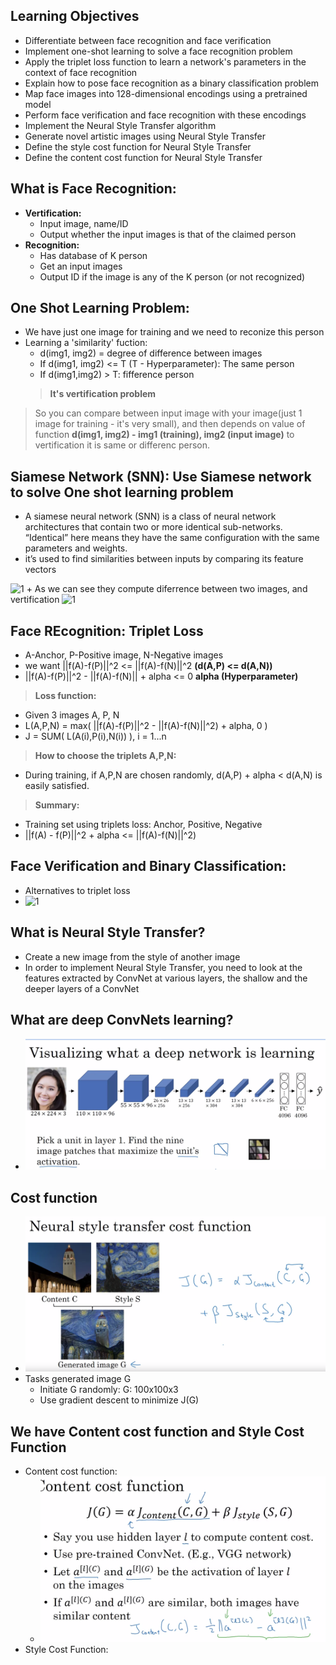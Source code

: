 ## **Learning Objectives**
  + Differentiate between face recognition and face verification
  + Implement one-shot learning to solve a face recognition problem
  + Apply the triplet loss function to learn a network's parameters in the context of face recognition
  + Explain how to pose face recognition as a binary classification problem
  + Map face images into 128-dimensional encodings using a pretrained model
  + Perform face verification and face recognition with these encodings
  + Implement the Neural Style Transfer algorithm
  + Generate novel artistic images using Neural Style Transfer
  + Define the style cost function for Neural Style Transfer
  + Define the content cost function for Neural Style Transfer

## **What is Face Recognition:**
   + **Vertification:**
      + Input image, name/ID
      + Output whether the input images is that of the claimed person
   + **Recognition:**
      + Has database of K person
      + Get an input images 
      + Output ID if the image is any of the K person (or not recognized)
## **One Shot Learning Problem:**
   + We have just one image for training and we need to reconize this person
   + Learning a 'similarity' fuction:
      + d(img1, img2) = degree of difference between images
      + If d(img1, img2) <= T (T - Hyperparameter): The same person
      + If d(img1,img2) > T: fifference person
      > **It's vertification problem**
> So you can compare between input image with your image(just 1 image for training - it's very small), and then depends on value of function **d(img1, img2) - img1 (training), img2 (input image)** to vertification it is same or differenc person.
## **Siamese Network (SNN): Use Siamese network to solve One shot learning problem**
  + A siamese neural network (SNN) is a class of neural network architectures that contain two or more identical sub-networks. “Identical” here means they have the same configuration with the same parameters and weights.
  + it’s used to find similarities between  inputs by comparing its feature vectors
<img src="/home/tuandinh/Desktop/Deep Learning/Deep-Learning-Specialization-Coursera/C4 - Convolutional Neural Networks/Week 4/images/Siamese Network.png" alt="1" width="500" height="250">
  + As we can see they compute diferrence between two images, and vertification
<img src="/home/tuandinh/Desktop/Deep Learning/Deep-Learning-Specialization-Coursera/C4 - Convolutional Neural Networks/Week 4/images/SNN learning.png" alt="1" width="500" height="250">

## **Face REcognition: Triplet Loss**
  + A-Anchor, P-Positive image, N-Negative images
  + we want ||f(A)-f(P)||^2 <= ||f(A)-f(N)||^2     **(d(A,P) <= d(A,N))**
  + ||f(A)-f(P)||^2 - ||f(A)-f(N)||  + alpha <= 0  **alpha (Hyperparameter)**
> **Loss function:**
  + Given 3 images A, P, N
  + L(A,P,N) = max( ||f(A)-f(P)||^2 - ||f(A)-f(N)||^2) + alpha, 0 )
  + J = SUM( L(A(i),P(i),N(i)) ), i = 1...n
> **How to choose the triplets A,P,N:**
  + During training, if A,P,N are chosen randomly, d(A,P) + alpha < d(A,N) is easily satisfied.
> **Summary:**
  + Training set using triplets loss: Anchor, Positive, Negative
  + ||f(A) - f(P)||^2 + alpha <= ||f(A)-f(N)||^2)
## **Face Verification and Binary Classification:**
  + Alternatives to triplet loss
  + <img src="/home/tuandinh/Desktop/Deep Learning/Deep-Learning-Specialization-Coursera/C4 - Convolutional Neural Networks/Week 4/images/Bianry classification video.png" alt="1" width="450" height="200">


## **What is Neural Style Transfer?**
  + Create a new image from the style of another image
  + In order to implement Neural Style Transfer, you need to look at the features extracted by ConvNet at various layers, the shallow and the deeper layers of a ConvNet
## **What are deep ConvNets learning?**
  + ![ConvNet](https://github.com/denotevn/Deep-Learning-Specialization-Coursera/blob/main/C4%20-%20Convolutional%20Neural%20Networks/Week%204/images/ConvNet_Learning.png)
## **Cost function**
 + ![Neural Style Transfer](https://github.com/denotevn/Deep-Learning-Specialization-Coursera/blob/main/C4%20-%20Convolutional%20Neural%20Networks/Week%204/images/Neural%20Style%20Tranfer.png)
  + Tasks generated image G
    + Initiate G randomly: G: 100x100x3
    + Use gradient descent to minimize J(G)
## **We have Content cost function and Style Cost Function**
  + Content cost function:
    + ![Cost](https://github.com/denotevn/Deep-Learning-Specialization-Coursera/blob/main/C4%20-%20Convolutional%20Neural%20Networks/Week%204/images/Content%20Cost%20Function.png)
  + Style Cost Function:

